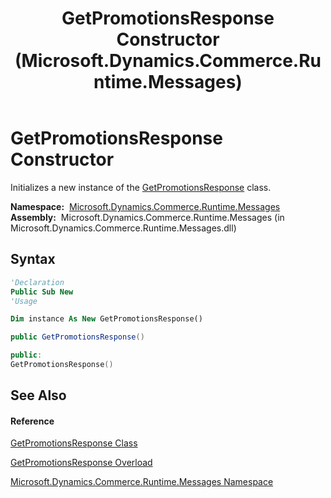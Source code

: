 ﻿---
title: GetPromotionsResponse Constructor  (Microsoft.Dynamics.Commerce.Runtime.Messages)
TOCTitle: GetPromotionsResponse Constructor
ms:assetid: M:Microsoft.Dynamics.Commerce.Runtime.Messages.GetPromotionsResponse.#ctor
ms:mtpsurl: https://technet.microsoft.com/en-us/library/microsoft.dynamics.commerce.runtime.messages.getpromotionsresponse.getpromotionsresponse(v=AX.60)
ms:contentKeyID: 62215160
ms.date: 05/18/2015
mtps_version: v=AX.60
dev_langs:
- vb
- csharp
- c++
---

# GetPromotionsResponse Constructor

Initializes a new instance of the [GetPromotionsResponse](getpromotionsresponse-class-microsoft-dynamics-commerce-runtime-messages.md) class.

**Namespace:**  [Microsoft.Dynamics.Commerce.Runtime.Messages](microsoft-dynamics-commerce-runtime-messages-namespace.md)  
**Assembly:**  Microsoft.Dynamics.Commerce.Runtime.Messages (in Microsoft.Dynamics.Commerce.Runtime.Messages.dll)

## Syntax

``` vb
'Declaration
Public Sub New
'Usage

Dim instance As New GetPromotionsResponse()
```

``` csharp
public GetPromotionsResponse()
```

``` c++
public:
GetPromotionsResponse()
```

## See Also

#### Reference

[GetPromotionsResponse Class](getpromotionsresponse-class-microsoft-dynamics-commerce-runtime-messages.md)

[GetPromotionsResponse Overload](getpromotionsresponse-constructor-microsoft-dynamics-commerce-runtime-messages.md)

[Microsoft.Dynamics.Commerce.Runtime.Messages Namespace](microsoft-dynamics-commerce-runtime-messages-namespace.md)

